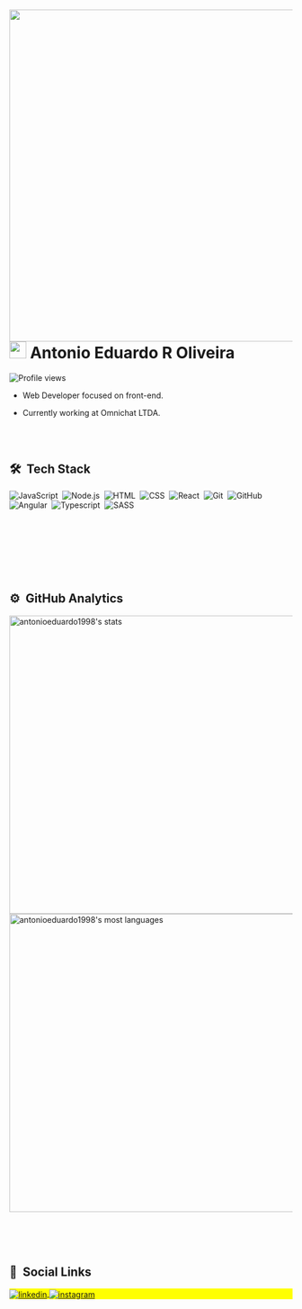 <div> 
<img align="right" height="590em" src="https://raw.githubusercontent.com/gist/AntonioEduardo1998/66c099c63c9d2e1dc8119b25f2248dc0/raw/52a9b47e8d2140b81f5f1c6dffbd8d75bfaf4785/githubcard.svg"/>
<h1 align="left"> <img src="https://raw.githubusercontent.com/kaueMarques/kaueMarques/master/hi.gif" width="30px"> Antonio Eduardo R Oliveira</h1>
<p align="left"> <img src="https://komarev.com/ghpvc/?username=AntonioEduardo1998&color=blue" alt="Profile views" /> </p>
 

- Web Developer focused on front-end.

- Currently working at Omnichat LTDA.

 <br><br>

## 🛠 &nbsp;Tech Stack

![JavaScript](https://img.shields.io/badge/-JavaScript-05122A?style=flat&logo=javascript)&nbsp;
![Node.js](https://img.shields.io/badge/-Node.js-05122A?style=flat&logo=node.js)&nbsp;
![HTML](https://img.shields.io/badge/-HTML-05122A?style=flat&logo=HTML5)&nbsp;
![CSS](https://img.shields.io/badge/-CSS-05122A?style=flat&logo=CSS3&logoColor=1572B6)&nbsp;
![React](https://img.shields.io/badge/-React-05122A?style=flat&logo=react)&nbsp;
![Git](https://img.shields.io/badge/-Git-05122A?style=flat&logo=git)&nbsp;
![GitHub](https://img.shields.io/badge/-GitHub-05122A?style=flat&logo=github)&nbsp;
![Angular](https://img.shields.io/badge/-Angular-05122A?style=flat&logo=angular)&nbsp;
![Typescript](https://img.shields.io/badge/-Typescript-05122A?style=flat&logo=Typescript)&nbsp;
![SASS](https://img.shields.io/badge/-SASS-05122A?style=flat&logo=SASS)&nbsp;




<br><br>
<br><br>
<br><br>

## ⚙️ &nbsp;GitHub Analytics

<p align="left">
<img width="530em" src="https://github-readme-stats.vercel.app/api?username=AntonioEduardo1998&show_icons=true&theme=tokyonight" alt="antonioeduardo1998's stats"/>
<img width="530em" src="https://github-readme-stats.vercel.app/api/top-langs/?username=AntonioEduardo1998&layout=compact&theme=tokyonight" alt="antonioeduardo1998's most languages"/>
</p>

<br><br>
  &nbsp;
  &nbsp;
  &nbsp;

## 💬 &nbsp;Social Links

<p align="left" style="background:yellow">
<a href="https://www.linkedin.com/in/antonio-eduardo-ribeiro-de-oliveira-9a7278127/" target="_blank">
  <img align="center" src="https://img.shields.io/badge/-antoniooliveira-05122A?style=flat&logo=linkedin" alt="linkedin"/>
</a>
<a href="https://instagram.com/_du_ardo" target="_blank">
 <img align="center" src="https://img.shields.io/badge/-eduardooliveira-05122A?style=flat&logo=instagram" alt="instagram"/>
</a>
</p>

